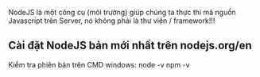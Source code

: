 NodeJS là một công cụ (môi trường) giúp chúng ta thực thi mã nguồn Javascript trên Server, nó không phải là thư viện / framework!!! 
## Cài đặt NodeJS bản mới nhất trên nodejs.org/en
Kiểm tra phiên bản trên CMD windows:
  node -v
  npm -v
